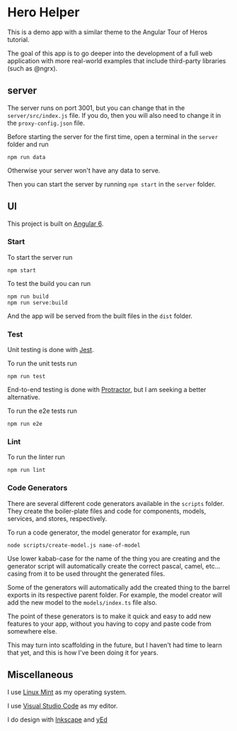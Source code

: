 # Hero Helper

This is a demo app with a similar theme to the Angular Tour of Heros tutorial.

The goal of this app is to go deeper into the development of a full web application with more real-world examples that include third-party libraries (such as @ngrx).

## server

The server runs on port 3001, but you can change that in the `server/src/index.js` file. If you do, then you will also need to change it in the `proxy-config.json` file.

Before starting the server for the first time, open a terminal in the `server` folder and run

    npm run data

Otherwise your server won't have any data to serve.

Then you can start the server by running `npm start` in the `server` folder.

## UI

This project is built on [Angular 6](https://angular.io/).

### Start

To start the server run

    npm start

To test the build you can run

    npm run build
    npm run serve:build

And the app will be served from the built files in the `dist` folder.

### Test

Unit testing is done with [Jest](https://facebook.github.io/jest/).

To run the unit tests run

    npm run test

End-to-end testing is done with [Protractor](https://www.protractortest.org/#/), but I am seeking a better alternative.

To run the e2e tests run

    npm run e2e

### Lint

To run the linter run

    npm run lint

### Code Generators

There are several different code generators available in the `scripts` folder. They create the boiler-plate files and code for components, models, services, and stores, respectively.

To run a code generator, the model generator for example, run

    node scripts/create-model.js name-of-model

Use lower kabab-case for the name of the thing you are creating and the generator script will automatically create the correct pascal, camel, etc... casing from it to be used throught the generated files.

Some of the generators will automatically add the created thing to the barrel exports in its respective parent folder. For example, the model creator will add the new model to the `models/index.ts` file also.

The point of these generators is to make it quick and easy to add new features to your app, without you having to copy and paste code from somewhere else.

This may turn into scaffolding in the future, but I haven't had time to learn that yet, and this is how I've been doing it for years.


## Miscellaneous

I use [Linux Mint](https://linuxmint.com/) as my operating system.

I use [Visual Studio Code](https://code.visualstudio.com/) as my editor.

I do design with [Inkscape](https://inkscape.org/en/) and [yEd](https://www.yworks.com/products/yed)
